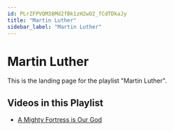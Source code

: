 ```yaml
---
id: PLrZFPVQM38Md2fBk1zH2wO2_fCdTDkaJy
title: "Martin Luther"
sidebar_label: "Martin Luther"
---
```


# Martin Luther

This is the landing page for the playlist "Martin Luther".

## Videos in this Playlist

- [A Mighty Fortress is Our God](/agape/martin-luther/e_yRDmABrWw)

